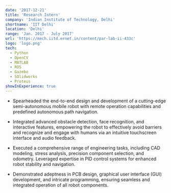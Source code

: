 ```yaml
---
date: '2017-12-21'
title: 'Research Intern'
company: 'Indian Institute of Technology, Delhi'
shortname: 'IIT Delhi'
location: 'Delhi'
range: 'Jan. 2017 - July 2017'
url: 'https://mech.iitd.ernet.in/content/par-lab-ii-433c'
logo: 'logo.png'
tech:
  - Python
  - OpenCV
  - MATLAB
  - ROS
  - Gazebo
  - SOlidworks
  - Proteus
showInExperience: true
---
```


- Spearheaded the end-to-end design and development of a cutting-edge semi-autonomous mobile robot with remote operation capabilities and predefined autonomous path navigation.

- Integrated advanced obstacle detection, face recognition, and interactive features, empowering the robot to effectively avoid barriers and recognize and engage with humans via an intuitive touchscreen interface and audio feedback.

- Executed a comprehensive range of engineering tasks, including CAD modeling, stress analysis, precision component selection, and odometry. Leveraged expertise in PID control systems for enhanced robot stability and navigation.

- Demonstrated adeptness in PCB design, graphical user interface (GUI) development, and intricate programming, ensuring seamless and integrated operation of all robot components.
